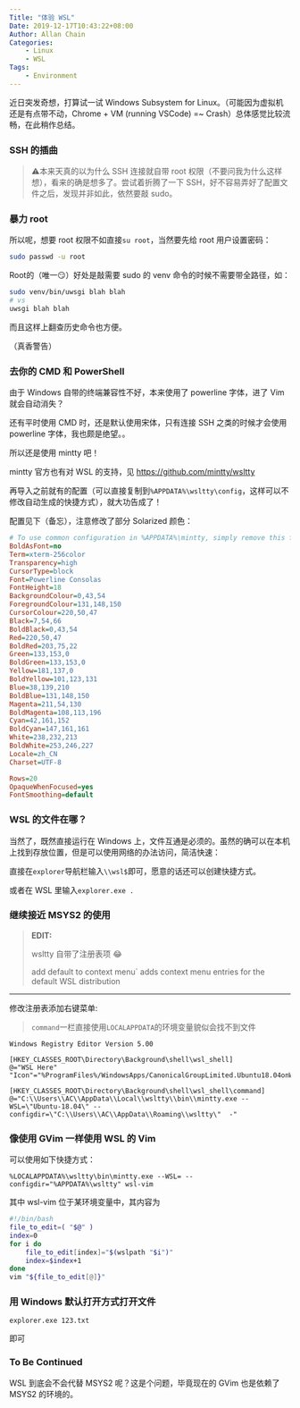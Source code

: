 ```yaml
---
Title: "体验 WSL"
Date: 2019-12-17T10:43:22+08:00
Author: Allan Chain
Categories:
    - Linux
    - WSL
Tags: 
    - Environment
---
```


近日突发奇想，打算试一试 Windows Subsystem for Linux。（可能因为虚拟机还是有点带不动，Chrome + VM (running VSCode) =~ Crash）总体感觉比较流畅，在此稍作总结。

### SSH 的插曲

> :warning:本来天真的以为什么 SSH 连接就自带 root 权限（不要问我为什么这样想），看来的确是想多了。尝试着折腾了一下 SSH，好不容易弄好了配置文件之后，发现并非如此，依然要敲 sudo。

### 暴力 root

所以呢，想要 root 权限不如直接`su root`，当然要先给 root 用户设置密码：

```bash
sudo passwd -u root
```

Root的（唯一:smirk:）好处是敲需要 sudo 的 venv 命令的时候不需要带全路径，如：

```bash
sudo venv/bin/uwsgi blah blah
# vs
uwsgi blah blah
```

而且这样上翻查历史命令也方便。

（真香警告）

### 去你的 CMD 和 PowerShell

由于 Windows 自带的终端兼容性不好，本来使用了 powerline 字体，进了 Vim 就会自动消失？

还有平时使用 CMD 时，还是默认使用宋体，只有连接 SSH 之类的时候才会使用 powerline 字体，我也颇是绝望。。

所以还是使用 mintty 吧！

mintty 官方也有对 WSL 的支持，见 <https://github.com/mintty/wsltty>

再导入之前就有的配置（可以直接复制到`%APPDATA%\wsltty\config`，这样可以不修改自动生成的快捷方式），就大功告成了！

配置见下（备忘），注意修改了部分 Solarized 颜色：

```ini
# To use common configuration in %APPDATA%\mintty, simply remove this file
BoldAsFont=no
Term=xterm-256color
Transparency=high
CursorType=block
Font=Powerline Consolas
FontHeight=18
BackgroundColour=0,43,54
ForegroundColour=131,148,150
CursorColour=220,50,47
Black=7,54,66
BoldBlack=0,43,54
Red=220,50,47
BoldRed=203,75,22
Green=133,153,0
BoldGreen=133,153,0
Yellow=181,137,0
BoldYellow=101,123,131
Blue=38,139,210
BoldBlue=131,148,150
Magenta=211,54,130
BoldMagenta=108,113,196
Cyan=42,161,152
BoldCyan=147,161,161
White=238,232,213
BoldWhite=253,246,227
Locale=zh_CN
Charset=UTF-8

Rows=20
OpaqueWhenFocused=yes
FontSmoothing=default
```

### WSL 的文件在哪？

当然了，既然直接运行在 Windows 上，文件互通是必须的。虽然的确可以在本机上找到存放位置，但是可以使用网络的办法访问，简洁快速：

直接在`explorer`导航栏输入`\\wsl$`即可，愿意的话还可以创建快捷方式。

或者在 WSL 里输入`explorer.exe .`

### 继续接近 MSYS2 的使用

> **EDIT:**
>
> wsltty 自带了注册表项 :joy:
>
> add default to context menu` adds context menu entries for the default WSL distribution

---

修改注册表添加右键菜单:

> `command`一栏直接使用`LOCALAPPDATA`的环境变量貌似会找不到文件

```reg
Windows Registry Editor Version 5.00

[HKEY_CLASSES_ROOT\Directory\Background\shell\wsl_shell]
@="WSL Here"
"Icon"="%ProgramFiles%/WindowsApps/CanonicalGroupLimited.Ubuntu18.04onWindows_1804.2019.522.0_x64__79rhkp1fndgsc/ubuntu1804.exe"

[HKEY_CLASSES_ROOT\Directory\Background\shell\wsl_shell\command]
@="C:\\Users\\AC\\AppData\\Local\\wsltty\\bin\\mintty.exe --WSL=\"Ubuntu-18.04\" --configdir=\"C:\\Users\\AC\\AppData\\Roaming\\wsltty\"  -"
```

### 像使用 GVim 一样使用 WSL 的 Vim

可以使用如下快捷方式：

```shell
%LOCALAPPDATA%\wsltty\bin\mintty.exe --WSL= --configdir="%APPDATA%\wsltty" wsl-vim
```

其中 wsl-vim 位于某环境变量中，其内容为

```bash
#!/bin/bash
file_to_edit=( "$@" )
index=0
for i do
    file_to_edit[index]="$(wslpath "$i")"
    index=$index+1
done
vim "${file_to_edit[@]}"
```

### 用 Windows 默认打开方式打开文件

```shell
explorer.exe 123.txt
```

即可

### To Be Continued

WSL 到底会不会代替 MSYS2 呢？这是个问题，毕竟现在的 GVim 也是依赖了 MSYS2 的环境的。